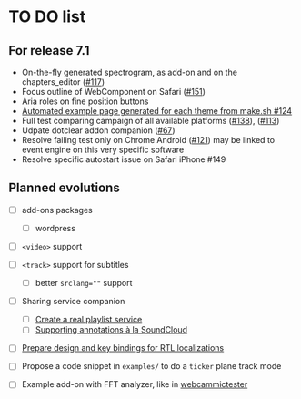TO DO list
==========

For release 7.1
---------------

 - On-the-fly generated spectrogram, as add-on and on the chapters_editor ([#117](#117))
 - Focus outline of WebComponent on Safari ([#151](#151))
 - Aria roles on fine position buttons
 - [Automated example page generated for each theme from make.sh #124](#124)
 - Full test comparing campaign of all available platforms ([#138](#138)), ([#113](#113))
 - Udpate dotclear addon companion ([#67](#67))
 - Resolve failing test only on Chrome Android ([#121](#121)) may be linked to event engine on this very specific software
 - Resolve specific autostart issue on Safari iPhone #149

Planned evolutions
------------------

- [ ] add-ons packages
    - [ ] wordpress
- [ ] `<video>` support
- [ ] `<track>` support for subtitles
	- [ ] better `srclang=""` support
- [ ] Sharing service companion
    - [ ] [Create a real playlist service](https://github.com/dascritch/cpu-audio/issues/8)
    - [ ] [Supporting annotations à la SoundCloud](https://github.com/dascritch/cpu-audio/issues/10)
- [ ] [Prepare design and key bindings for RTL localizations](https://github.com/dascritch/cpu-audio/issues/26)
- [ ] Propose a code snippet in `examples/` to do a `ticker` plane track mode
- [ ] Example add-on with FFT analyzer, like in [webcammictester](https://webcammictest.com/check-mic.html)

